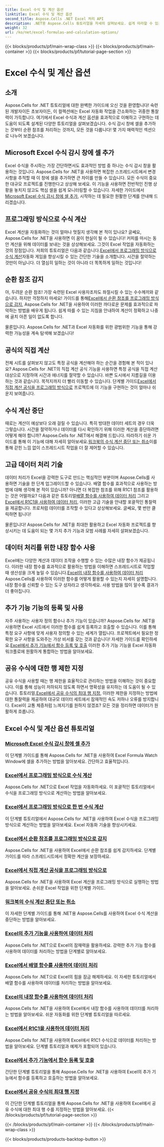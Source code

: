 ```yaml
---
title: Excel 수식 및 계산 옵션
linktitle: Excel 수식 및 계산 옵션
second_title: Aspose.Cells .NET Excel 처리 API
description: .NET용 Aspose.Cells 튜토리얼을 자세히 살펴보세요. 쉽게 따라할 수 있는 단계로 필수적인 Excel 수식과 계산을 다룹니다.
weight: 32
url: /ko/net/excel-formulas-and-calculation-options/
---
```


{{< blocks/products/pf/main-wrap-class >}}
{{< blocks/products/pf/main-container >}}
{{< blocks/products/pf/tutorial-page-section >}}

# Excel 수식 및 계산 옵션

## 소개

Aspose.Cells for .NET 튜토리얼에 대한 완벽한 가이드에 오신 것을 환영합니다! 숙련된 개발자이든 초보자이든, 이 컬렉션에는 Excel 자동화 작업을 간소화하는 귀중한 통찰력이 가득합니다. 여기에서 Excel 수식과 계산 옵션을 효과적으로 이해하고 구현하는 데 도움이 되도록 설계된 다양한 튜토리얼을 살펴보겠습니다. 수식 감시 창에 셀을 추가하는 것부터 순환 참조를 처리하는 것까지, 모든 것을 다룹니다! 몇 가지 매력적인 섹션으로 나누어 보겠습니다.

## Microsoft Excel 수식 감시 창에 셀 추가  
Excel 수식을 주시하는 가장 간단하면서도 효과적인 방법 중 하나는 수식 감시 창을 활용하는 것입니다. Aspose.Cells for .NET을 사용하면 복잡한 스프레드시트에서 변경 사항을 추적할 때 이 창에 셀을 추가하면 큰 차이를 만들 수 있습니다. 모든 수식이 중요한 대규모 프로젝트를 진행한다고 상상해 보세요. 이 기능을 사용하면 전반적인 진행 상황을 놓치지 않고도 핵심 셀을 쉽게 모니터링할 수 있습니다. 자세한 가이드에서[Microsoft Excel 수식 감시 창에 셀 추가](./adding-cells-to-microsoft-excel-formula-watch-window/), 시작하는 데 필요한 원활한 단계를 안내해 드리겠습니다.

## 프로그래밍 방식으로 수식 계산  
 Excel 계산을 자동화하는 것이 얼마나 멋질지 생각해 본 적이 있나요? 글쎄요, Aspose.Cells for .NET을 사용하면 이 꿈이 현실이 될 수 있습니다! 커피를 마시는 동안 계산을 위해 데이터를 보내는 것을 상상해보세요. 그것이 Excel 작업을 자동화하는 것의 장점입니다. 저희의 튜토리얼은 다음과 같습니다.[Excel에서 프로그래밍 방식으로 수식 계산](./calculating-formulas/)자동화 게임을 향상시킬 수 있는 간단한 기술을 소개합니다. 시간을 절약하는 것만이 아닙니다. 더 열심히 일하는 것이 아니라 더 똑똑하게 일하는 것입니다!

## 순환 참조 감지  
 아, 두려운 순환 참조! 가장 숙련된 Excel 사용자조차도 좌절시킬 수 있는 수수께끼와 같습니다. 하지만 걱정하지 마세요! 가이드를 통해[Excel에서 순환 참조를 프로그래밍 방식으로 감지](./detecting-circular-reference/), Aspose.Cells for .NET을 사용하여 이러한 까다로운 문제를 효과적으로 파악하는 방법을 배우게 됩니다. 쉽게 따를 수 있는 지침을 안내하여 계산이 정확하고 나중에 골치 아픈 일이 없도록 합니다.

물론입니다. Aspose.Cells for .NET과 Excel 자동화를 위한 광범위한 기능을 통해 강력한 가능성을 계속 탐색해 보겠습니다!

## 공식의 직접 계산  
전체 시트를 살펴보지 않고도 특정 공식을 계산해야 하는 순간을 경험해 본 적이 있나요? Aspose.Cells for .NET의 직접 계산 공식 기능을 사용하면 특정 공식을 직접 계산 대상으로 지정하여 시간과 에너지를 절약할 수 있습니다. 바쁜 도시에서 지름길을 이용하는 것과 같습니다. 목적지까지 더 빨리 이동할 수 있습니다. 단계별 가이드[Excel에서 직접 계산 공식을 프로그래밍 방식으로](./direct-calculation-formula/) 프로젝트에 이 기능을 구현하는 것이 얼마나 쉬운지 보여줍니다.

## 수식 계산 중단  
 때로는 계산이 예상보다 오래 걸릴 수 있습니다. 특히 방대한 데이터 세트의 경우 더욱 그렇습니다. 시간을 절약하거나 데이터를 다시 확인하기 위해 이러한 계산을 중단하려면 어떻게 해야 합니까? Aspose.Cells for .NET에서 해결해 드립니다. 따라하기 쉬운 가이드를 통해 이 기능에 대해 자세히 알아보세요.[워크북의 수식 계산 중단 또는 취소](./interrupt-or-cancel-formula-calculation-of-workbook/)이를 통해 갇힌 느낌 없이 스프레드시트 작업을 더 잘 제어할 수 있습니다.

## 고급 데이터 처리 기술  
 데이터 처리가 Excel을 강력한 도구로 만드는 핵심적인 부분이며 Aspose.Cells를 사용하면 기술을 한 단계 업그레이드할 수 있습니다. 배열 함수를 효과적으로 사용하는 방법에 대해 생각해 본 적이 있습니까? 아니면 더 복잡한 참조를 위해 R1C1 참조를 활용하는 것은 어떨까요? 다음과 같은 튜토리얼[배열 함수를 사용하여 데이터 처리](./processing-data-using-array-function/) 그리고[Excel에서 R1C1을 사용하여 데이터 처리](./processing-data-using-r1c1/), 이러한 고급 기술을 안내할 포괄적인 통찰력을 제공합니다. 프로처럼 데이터를 조작할 수 있다고 상상해보세요. 글쎄요, 몇 번만 클릭하면 됩니다!

물론입니다! Aspose.Cells for .NET을 최대한 활용하고 Excel 자동화 프로젝트를 향상시키는 데 도움이 되는 몇 가지 추가 기능과 모범 사례를 자세히 살펴보겠습니다.

## 데이터 처리를 위한 내장 함수 사용  
Excel에는 다양한 계산과 데이터 조작을 수행할 수 있는 수많은 내장 함수가 제공됩니다. 이러한 내장 함수를 효과적으로 활용하는 방법을 이해하면 스프레드시트로 작업할 때 생산성을 크게 높일 수 있습니다.[Excel의 내장 함수를 사용하여 데이터 처리](./processing-data-using-built-in-functions/) Aspose.Cells를 사용하여 이러한 함수를 어떻게 활용할 수 있는지 자세히 설명합니다. 내장 함수를 신뢰할 수 있는 도구 상자라고 생각하세요. 사용 방법을 많이 알수록 결과가 더 좋아집니다.

## 추가 기능 기능의 등록 및 사용  
 자주 사용하는 사용자 정의 함수나 추가 기능이 있습니까? Aspose.Cells for .NET을 사용하면 Excel 시트에서 이러한 함수를 쉽게 등록하고 호출할 수 있습니다. 이를 통해 특정 요구 사항에 맞게 사용자 정의할 수 있는 세계가 열립니다. 프로젝트에서 필요한 정확한 요구 사항을 도와주는 가상 비서를 갖는 것과 같습니다! 자세한 가이드를 확인하세요.[Excel에서 추가 기능에서 함수 등록 및 호출](./registering-and-calling-function-from-add-in/) 이러한 추가 기능 기능을 Excel 자동화 워크플로에 원활하게 통합하는 방법을 알아보세요.

## 공유 수식에 대한 행 제한 지정  
 공유 수식을 사용할 때는 행 제한을 효율적으로 관리하는 방법을 이해하는 것이 중요합니다. 이를 통해 성능이 저하되지 않도록 하면서 명확성을 유지하는 데 도움이 될 수 있습니다. 튜토리얼,[Excel에서 공유 수식의 최대 행 지정](./specifying-maximum-rows-of-shared-formula/), 이러한 제한을 지정하는 방법에 대한 통찰력을 제공하여 대규모 데이터 세트에서 잠재적인 속도 저하나 오류를 방지합니다. Excel이 교통 체증처럼 느껴지기를 원하지 않겠죠? 모든 것을 정리하면 데이터가 원활하게 흐릅니다.

## Excel 수식 및 계산 옵션 튜토리얼
### [Microsoft Excel 수식 감시 창에 셀 추가](./adding-cells-to-microsoft-excel-formula-watch-window/)
이 단계별 가이드를 통해 Aspose.Cells for .NET을 사용하여 Excel Formula Watch Window에 셀을 추가하는 방법을 알아보세요. 간단하고 효율적입니다.
### [Excel에서 프로그래밍 방식으로 수식 계산](./calculating-formulas/)
Aspose.Cells for .NET으로 Excel 작업을 자동화하세요. 이 포괄적인 튜토리얼에서 수식을 프로그래밍 방식으로 계산하는 방법을 알아보세요.
### [Excel에서 프로그래밍 방식으로 한 번 수식 계산](./calculating-formulas-once/)
이 단계별 튜토리얼에서 Aspose.Cells for .NET을 사용하여 Excel 수식을 프로그래밍 방식으로 계산하는 방법을 알아보세요. Excel 자동화 기술을 향상시키세요.
### [Excel에서 순환 참조를 프로그래밍 방식으로 감지](./detecting-circular-reference/)
Aspose.Cells for .NET을 사용하여 Excel에서 순환 참조를 쉽게 감지하세요. 단계별 가이드를 따라 스프레드시트에서 정확한 계산을 보장하세요.
### [Excel에서 직접 계산 공식을 프로그래밍 방식으로](./direct-calculation-formula/)
Aspose.Cells for .NET을 사용하여 Excel 계산을 프로그래밍 방식으로 실행하는 방법을 알아보세요. 손쉬운 Excel 작업을 위한 단계별 가이드.
### [워크북의 수식 계산 중단 또는 취소](./interrupt-or-cancel-formula-calculation-of-workbook/)
이 자세한 단계별 가이드를 통해 .NET용 Aspose.Cells를 사용하여 Excel 수식 계산을 중단하는 방법을 알아보세요.
### [Excel의 추가 기능을 사용하여 데이터 처리](./processing-data-using-add-in-function/)
Aspose.Cells for .NET으로 Excel의 잠재력을 활용하세요. 강력한 추가 기능 함수를 사용하여 데이터를 처리하는 방법을 단계별로 알아보세요.
### [Excel에서 배열 함수를 사용하여 데이터 처리](./processing-data-using-array-function/)
Aspose.Cells for .NET으로 Excel의 힘을 잠금 해제하세요. 이 자세한 튜토리얼에서 배열 함수를 사용하여 데이터를 처리하는 방법을 알아보세요.
### [Excel의 내장 함수를 사용하여 데이터 처리](./processing-data-using-built-in-functions/)
Aspose.Cells for .NET을 사용하여 Excel에서 내장 함수를 사용하여 데이터를 처리하는 방법을 알아보세요. 쉬운 자동화를 위한 단계별 튜토리얼을 따르세요.
### [Excel에서 R1C1을 사용하여 데이터 처리](./processing-data-using-r1c1/)
Aspose.Cells for .NET을 사용하여 Excel에서 R1C1 수식으로 데이터를 처리하는 방법을 알아보세요. 단계별 튜토리얼과 예제가 포함되어 있습니다.
### [Excel에서 추가 기능에서 함수 등록 및 호출](./registering-and-calling-function-from-add-in/)
간단한 단계별 튜토리얼을 통해 Aspose.Cells for .NET을 사용하여 Excel의 추가 기능에서 함수를 등록하고 호출하는 방법을 알아보세요.
### [Excel에서 공유 수식의 최대 행 지정](./specifying-maximum-rows-of-shared-formula/)
이 간단한 단계별 튜토리얼을 통해 Aspose.Cells for .NET을 사용하여 Excel에서 공유 수식에 대한 최대 행 수를 지정하는 방법을 알아보세요.
{{< /blocks/products/pf/tutorial-page-section >}}

{{< /blocks/products/pf/main-container >}}
{{< /blocks/products/pf/main-wrap-class >}}

{{< blocks/products/products-backtop-button >}}
